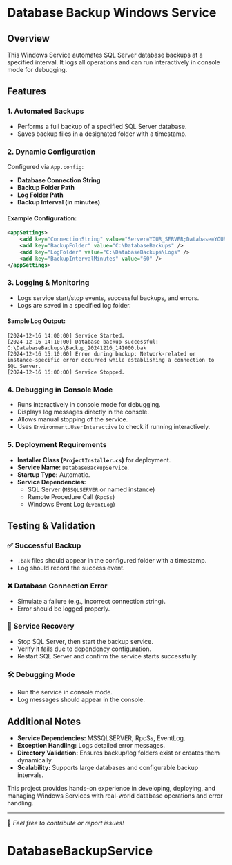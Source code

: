 # Database Backup Windows Service

## Overview
This Windows Service automates SQL Server database backups at a specified interval. It logs all operations and can run interactively in console mode for debugging.

## Features
### 1. Automated Backups
- Performs a full backup of a specified SQL Server database.
- Saves backup files in a designated folder with a timestamp.

### 2. Dynamic Configuration
Configured via `App.config`:
- **Database Connection String**
- **Backup Folder Path**
- **Log Folder Path**
- **Backup Interval (in minutes)**

#### Example Configuration:
```xml
<appSettings>
    <add key="ConnectionString" value="Server=YOUR_SERVER;Database=YOUR_DATABASE;Integrated Security=True;" />
    <add key="BackupFolder" value="C:\DatabaseBackups" />
    <add key="LogFolder" value="C:\DatabaseBackups\Logs" />
    <add key="BackupIntervalMinutes" value="60" />
</appSettings>
```

### 3. Logging & Monitoring
- Logs service start/stop events, successful backups, and errors.
- Logs are saved in a specified log folder.

#### Sample Log Output:
```
[2024-12-16 14:00:00] Service Started.
[2024-12-16 14:10:00] Database backup successful: C:\DatabaseBackups\Backup_20241216_141000.bak
[2024-12-16 15:10:00] Error during backup: Network-related or instance-specific error occurred while establishing a connection to SQL Server.
[2024-12-16 16:00:00] Service Stopped.
```

### 4. Debugging in Console Mode
- Runs interactively in console mode for debugging.
- Displays log messages directly in the console.
- Allows manual stopping of the service.
- Uses `Environment.UserInteractive` to check if running interactively.

### 5. Deployment Requirements
- **Installer Class (`ProjectInstaller.cs`)** for deployment.
- **Service Name:** `DatabaseBackupService`.
- **Startup Type:** Automatic.
- **Service Dependencies:**
  - SQL Server (`MSSQLSERVER` or named instance)
  - Remote Procedure Call (`RpcSs`)
  - Windows Event Log (`EventLog`)

## Testing & Validation
### ✅ Successful Backup
- `.bak` files should appear in the configured folder with a timestamp.
- Log should record the success event.

### ❌ Database Connection Error
- Simulate a failure (e.g., incorrect connection string).
- Error should be logged properly.

### 🔄 Service Recovery
- Stop SQL Server, then start the backup service.
- Verify it fails due to dependency configuration.
- Restart SQL Server and confirm the service starts successfully.

### 🛠 Debugging Mode
- Run the service in console mode.
- Log messages should appear in the console.

## Additional Notes
- **Service Dependencies:** MSSQLSERVER, RpcSs, EventLog.
- **Exception Handling:** Logs detailed error messages.
- **Directory Validation:** Ensures backup/log folders exist or creates them dynamically.
- **Scalability:** Supports large databases and configurable backup intervals.

This project provides hands-on experience in developing, deploying, and managing Windows Services with real-world database operations and error handling.

---

🚀 *Feel free to contribute or report issues!*
# DatabaseBackupService
